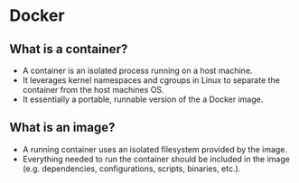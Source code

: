 # Docker
## What is a container?
- A container is an isolated process running on a host machine.
- It leverages kernel namespaces and cgroups in Linux to separate the container from the host machines OS. 
- It essentially a portable, runnable version of the a Docker image.
## What is an image?
- A running container uses an isolated filesystem provided by the image.
- Everything needed to run the container should be included in the image (e.g. dependencies, configurations, scripts, binaries, etc.).